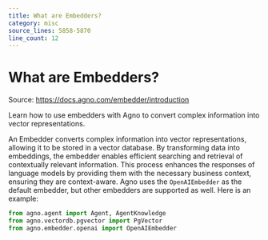 ```yaml
---
title: What are Embedders?
category: misc
source_lines: 5858-5870
line_count: 12
---
```


# What are Embedders?
Source: https://docs.agno.com/embedder/introduction

Learn how to use embedders with Agno to convert complex information into vector representations.

An Embedder converts complex information into vector representations, allowing it to be stored in a vector database. By transforming data into embeddings, the embedder enables efficient searching and retrieval of contextually relevant information. This process enhances the responses of language models by providing them with the necessary business context, ensuring they are context-aware. Agno uses the `OpenAIEmbedder` as the default embedder, but other embedders are supported as well. Here is an example:

```python
from agno.agent import Agent, AgentKnowledge
from agno.vectordb.pgvector import PgVector
from agno.embedder.openai import OpenAIEmbedder


